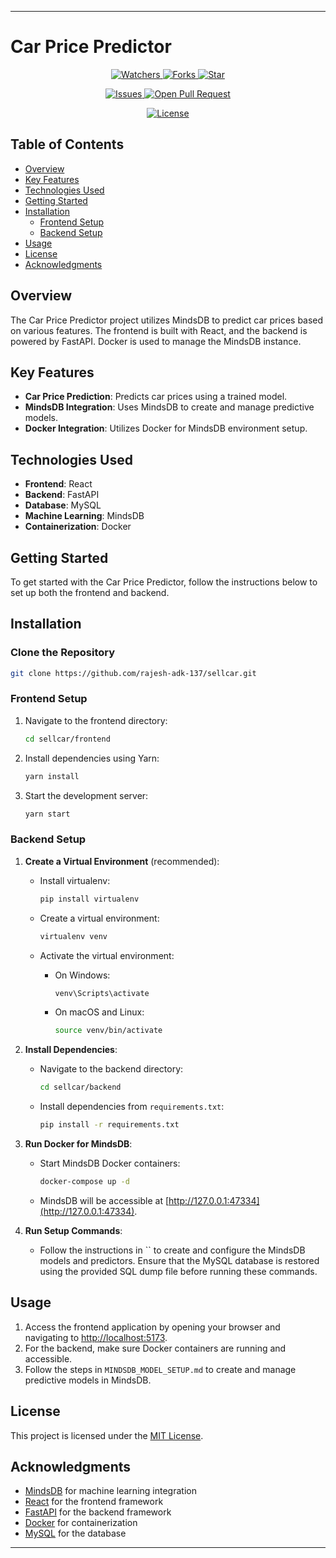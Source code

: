 
---

# Car Price Predictor

<p align="center">
  <a href="https://github.com/rajesh-adk-137/sellcar" target="blank">
    <img src="https://img.shields.io/github/watchers/rajesh-adk-137/sellcar?style=for-the-badge&logo=appveyor" alt="Watchers"/>
  </a>
  <a href="https://github.com/rajesh-adk-137/sellcar/fork" target="blank">
    <img src="https://img.shields.io/github/forks/rajesh-adk-137/sellcar?style=for-the-badge&logo=appveyor" alt="Forks"/>
  </a>
  <a href="https://github.com/rajesh-adk-137/sellcar/stargazers" target="blank">
    <img src="https://img.shields.io/github/stars/rajesh-adk-137/sellcar?style=for-the-badge&logo=appveyor" alt="Star"/>
  </a>
</p>
<p align="center">
  <a href="https://github.com/rajesh-adk-137/sellcar/issues" target="blank">
    <img src="https://img.shields.io/github/issues/rajesh-adk-137/sellcar?style=for-the-badge&logo=appveyor" alt="Issues"/>
  </a>
  <a href="https://github.com/rajesh-adk-137/sellcar/pulls" target="blank">
    <img src="https://img.shields.io/github/issues-pr/rajesh-adk-137/sellcar?style=for-the-badge&logo=appveyor" alt="Open Pull Request"/>
  </a>
</p>
<p align="center">
  <a href="https://github.com/rajesh-adk-137/sellcar/blob/master/LICENSE" target="blank">
    <img src="https://img.shields.io/github/license/rajesh-adk-137/sellcar?style=for-the-badge&logo=appveyor" alt="License" />
  </a>
</p>

## Table of Contents

- [Overview](#overview)
- [Key Features](#key-features)
- [Technologies Used](#technologies-used)
- [Getting Started](#getting-started)
- [Installation](#installation)
  - [Frontend Setup](#frontend-setup)
  - [Backend Setup](#backend-setup)
- [Usage](#usage)
- [License](#license)
- [Acknowledgments](#acknowledgments)

## Overview

The Car Price Predictor project utilizes MindsDB to predict car prices based on various features. The frontend is built with React, and the backend is powered by FastAPI. Docker is used to manage the MindsDB instance.

## Key Features

- **Car Price Prediction**: Predicts car prices using a trained model.
- **MindsDB Integration**: Uses MindsDB to create and manage predictive models.
- **Docker Integration**: Utilizes Docker for MindsDB environment setup.

## Technologies Used

- **Frontend**: React
- **Backend**: FastAPI
- **Database**: MySQL
- **Machine Learning**: MindsDB
- **Containerization**: Docker

## Getting Started

To get started with the Car Price Predictor, follow the instructions below to set up both the frontend and backend.

## Installation

### Clone the Repository

```bash
git clone https://github.com/rajesh-adk-137/sellcar.git
```

### Frontend Setup

1. Navigate to the frontend directory:

   ```bash
   cd sellcar/frontend
   ```

2. Install dependencies using Yarn:

   ```bash
   yarn install
   ```

3. Start the development server:

   ```bash
   yarn start
   ```

### Backend Setup

1. **Create a Virtual Environment** (recommended):

   - Install virtualenv:

     ```bash
     pip install virtualenv
     ```

   - Create a virtual environment:

     ```bash
     virtualenv venv
     ```

   - Activate the virtual environment:
     - On Windows:

       ```bash
       venv\Scripts\activate
       ```

     - On macOS and Linux:

       ```bash
       source venv/bin/activate
       ```

2. **Install Dependencies**:

   - Navigate to the backend directory:

     ```bash
     cd sellcar/backend
     ```

   - Install dependencies from `requirements.txt`:

     ```bash
     pip install -r requirements.txt
     ```

3. **Run Docker for MindsDB**:

   - Start MindsDB Docker containers:

     ```bash
     docker-compose up -d
     ```

   - MindsDB will be accessible at [http://127.0.0.1:47334](http://127.0.0.1:47334).

4. **Run Setup Commands**:

   - Follow the instructions in `` to create and configure the MindsDB models and predictors. Ensure that the MySQL database is restored using the provided SQL dump file before running these commands.

## Usage

1. Access the frontend application by opening your browser and navigating to [http://localhost:5173](http://localhost:5173).
2. For the backend, make sure Docker containers are running and accessible.
3. Follow the steps in `MINDSDB_MODEL_SETUP.md` to create and manage predictive models in MindsDB.

## License

This project is licensed under the [MIT License](LICENSE).

## Acknowledgments

- [MindsDB](https://www.mindsdb.com/) for machine learning integration
- [React](https://reactjs.org/) for the frontend framework
- [FastAPI](https://fastapi.tiangolo.com/) for the backend framework
- [Docker](https://www.docker.com/) for containerization
- [MySQL](https://www.mysql.com/) for the database

---


